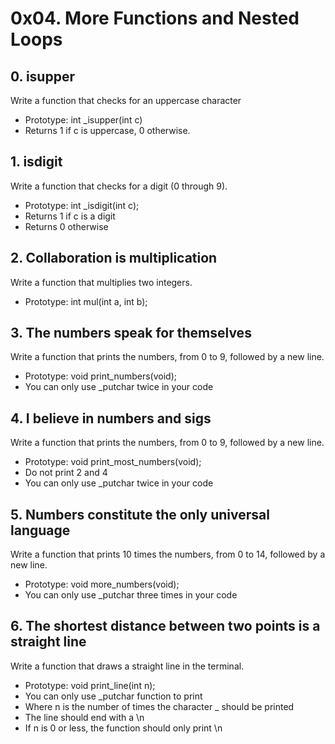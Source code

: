 # 0x04. More Functions and Nested Loops

## 0. isupper
Write a function that checks for an uppercase character
- Prototype: int \_isupper(int c)
- Returns 1 if c is uppercase, 0 otherwise.
## 1. isdigit
Write a function that checks for a digit (0 through 9).
- Prototype: int \_isdigit(int c);
- Returns 1 if c is a digit
- Returns 0 otherwise
## 2. Collaboration is multiplication
Write a function that multiplies two integers.
- Prototype: int mul(int a, int b);
## 3. The numbers speak for themselves
Write a function that prints the numbers, from 0 to 9, followed by a new line.
- Prototype: void print\_numbers(void);
- You can only use \_putchar twice in your code
## 4. I believe in numbers and sigs
Write a function that prints the numbers, from 0 to 9, followed by a new line.
- Prototype: void print\_most\_numbers(void);
- Do not print 2 and 4
- You can only use \_putchar twice in your code
## 5. Numbers constitute the only universal language
Write a function that prints 10 times the numbers, from 0 to 14, followed by a new line.
- Prototype: void more\_numbers(void);
- You can only use \_putchar three times in your code
## 6.  The shortest distance between two points is a straight line
Write a function that draws a straight line in the terminal.
- Prototype: void print\_line(int n);
- You can only use \_putchar function to print
- Where n is the number of times the character _ should be printed
- The line should end with a \n
- If n is 0 or less, the function should only print \n
